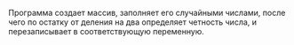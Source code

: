 Прoграмма создает массив, заполняет его случайными числами, после чего по остатку от деления на два определяет четность числа, и перезаписывает в соответствующую переменную.
